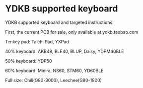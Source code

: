 # YDKB supported keyboard

YDKB supported keyboard and targeted instructions.

First, the current PCB for sale, only available at ydkb.taobao.com

Tenkey pad: Taichi Pad, YXPad

40% keyboard: AKB48, BLE40, BLUP, Daisy, YDPM40BLE

50% keyboard: YDP50

60% keyboard: Minira, NS60, STM60, YD60BLE

Full size: Chili\(G80-3000\), Leechee\(G80-1800\)

